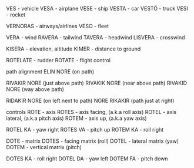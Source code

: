 VES - vehicle
VESA - airplane
VESE - ship
VESTA - car
VESTÖ - truck
VESI - rocket


VERNORAS - airways/airlines
VESO - fleet


VERA - wind
RAVERA - tailwind
TAVERA - headwind
LISVERA - crosswind

KISERA - elevation, altitude
KIMER - distance to ground

ROTELATE - rudder
ROTATE - flight control

path alignment
ELIN NORE (on path)

RIVAKIR NORE (just above path)
RIVAKIK NORE (near above path)
RIVAKID NORE (way above path)

RIDAKIR NORE (on left next to path)
NORE RIKAKIR (path just at right)

controls
ROTE - axis
ROTES - axis facing, (a.k.a roll axis)
ROTEL - axis lateral, (a.k.a pitch axis)
ROTEM - axis up, (a.k.a yaw axis)

ROTEL KA - yaw right
ROTES VA - pitch up
ROTEM KA - roll right


DOTE - matrix
DOTES - facing matrix (roll)
DOTEL - lateral matrix (yaw)
DOTEM - vertical matrix (pitch)

DOTES KA - roll right
DOTEL DA - yaw left
DOTEM FA - pitch down